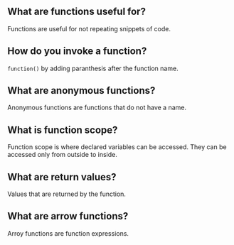 ## What are functions useful for?

Functions are useful for not repeating snippets of code.

## How do you invoke a function?

`function()` by adding paranthesis after the function name.

## What are anonymous functions?

Anonymous functions are functions that do not have a name.

## What is function scope?

Function scope is where declared variables can be accessed. They can be accessed only from outside to inside.

## What are return values?

Values that are returned by the function.

## What are arrow functions?

Arroy functions are function expressions.